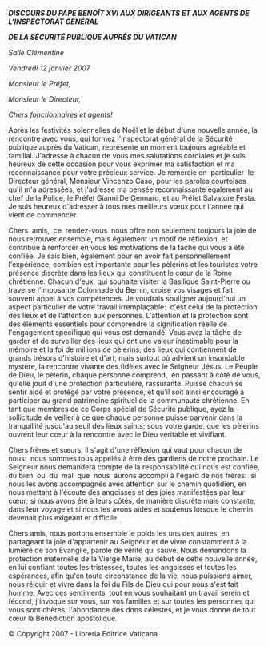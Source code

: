 ***DISCOURS DU PAPE BENOÎT XVI* *AUX DIRIGEANTS ET AUX AGENTS DE L’INSPECTORAT GÉNÉRAL***

***DE LA SÉCURITÉ PUBLIQUE AUPRÈS DU VATICAN***

*Salle Clémentine*

*Vendredi 12 janvier 2007*

*Monsieur le Préfet,*

*Monsieur le Directeur,*

*Chers fonctionnaires et agents!*

Après les festivités solennelles de Noël et le début d'une nouvelle année, la rencontre avec vous, qui formez l'Inspectorat général de la Sécurité publique auprès du Vatican, représente un moment toujours agréable et familial. J'adresse à chacun de vous mes salutations cordiales et je suis heureux de cette occasion pour vous exprimer ma satisfaction et ma reconnaissance pour votre précieux service. Je remercie en  particulier  le Directeur général, Monsieur Vincenzo Caso, pour les paroles courtoises qu'il m'a adressées; et j'adresse ma pensée reconnaissante également au chef de la Police, le Préfet Gianni De Gennaro, et au Préfet Salvatore Festa. Je suis heureux d'adresser à tous mes meilleurs vœux pour l'année qui vient de commencer.

Chers  amis,  ce  rendez-vous  nous offre non seulement toujours la joie de nous retrouver ensemble, mais également un motif de réflexion, et contribue à renforcer en vous les motivations de la tâche qui vous a été confiée. Je sais bien, également pour en avoir fait personnellement l'expérience, combien est importante pour les pèlerins et les touristes votre présence discrète dans les lieux qui constituent le cœur de la Rome chrétienne. Chacun d'eux, qui souhaite visiter la Basilique Saint-Pierre ou traverse l'imposante Colonnade du Bernin, croise vos visages et fait souvent appel à vos compétences. Je voudrais souligner aujourd'hui un aspect particulier de votre travail irremplaçable:  c'est celui de la protection des lieux et de l'attention aux personnes. L'attention et la protection sont des éléments essentiels pour comprendre la signification réelle de l'engagement spécifique qui vous est demandé. Vous avez la tâche de garder et de surveiller des lieux qui ont une valeur inestimable pour la mémoire et la foi de millions de pèlerins; des lieux qui contiennent de grands trésors d'histoire et d'art, mais surtout où advient un insondable mystère, la rencontre vivante des fidèles avec le Seigneur Jésus. Le Peuple de Dieu, le pèlerin, chaque personne comprend,  en passant à côté de vous, qu'elle jouit d'une protection particulière, rassurante. Puisse chacun se sentir aidé et protégé par votre présence, et qu'il soit ainsi encouragé à participer au grand patrimoine spirituel de la communauté chrétienne. En tant que membres de ce Corps spécial de Sécurité publique, ayez la sollicitude de veiller à ce que chaque personne puisse parvenir dans la tranquillité jusqu'au seuil des lieux saints; sous votre garde, que les pèlerins ouvrent leur cœur à la rencontre avec le Dieu véritable et vivifiant.

Chers frères et sœurs, il s'agit d'une réflexion qui vaut pour chacun de nous:  nous sommes tous appelés à être des gardiens de notre prochain. Le Seigneur nous demandera compte de la responsabilité qui nous est confiée, du bien  ou  du  mal  que  nous  aurons accompli à l'égard de nos frères:  si nous les avons accompagnés avec attention sur le chemin quotidien, en nous mettant à l'écoute des angoisses et des joies manifestées par leur cœur; si nous avons été à leurs côtés, de manière discrète mais constante, dans leur voyage et si nous les avons aidés et soutenus lorsque le chemin devenait plus exigeant et difficile.

Chers amis, nous portons ensemble le poids les uns des autres, en partageant la joie d'appartenir au Seigneur et de vivre constamment à la lumière de son Evangile, parole de vérité qui sauve. Nous demandons la protection maternelle de la Vierge Marie, au début de cette nouvelle année, en lui confiant toutes les tristesses, toutes les angoisses et toutes les espérances, afin qu'en toute circonstance de la vie, nous puissions aimer, nous réjouir et vivre dans la foi du Fils de Dieu qui pour nous s'est fait homme. Avec ces sentiments, tout en vous souhaitant un travail serein et fécond, j'invoque sur vous, sur vos familles et sur toutes les personnes qui vous sont chères, l'abondance des dons célestes, et je vous donne de tout cœur la Bénédiction apostolique.

© Copyright 2007 - Libreria Editrice Vaticana